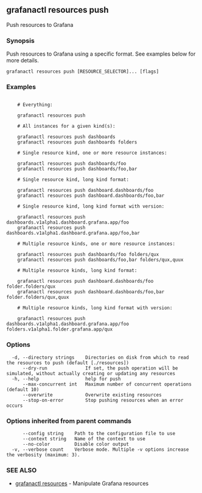 ## grafanactl resources push

Push resources to Grafana

### Synopsis

Push resources to Grafana using a specific format. See examples below for more details.

```
grafanactl resources push [RESOURCE_SELECTOR]... [flags]
```

### Examples

```

	# Everything:

	grafanactl resources push

	# All instances for a given kind(s):

	grafanactl resources push dashboards
	grafanactl resources push dashboards folders

	# Single resource kind, one or more resource instances:

	grafanactl resources push dashboards/foo
	grafanactl resources push dashboards/foo,bar

	# Single resource kind, long kind format:

	grafanactl resources push dashboard.dashboards/foo
	grafanactl resources push dashboard.dashboards/foo,bar

	# Single resource kind, long kind format with version:

	grafanactl resources push dashboards.v1alpha1.dashboard.grafana.app/foo
	grafanactl resources push dashboards.v1alpha1.dashboard.grafana.app/foo,bar

	# Multiple resource kinds, one or more resource instances:

	grafanactl resources push dashboards/foo folders/qux
	grafanactl resources push dashboards/foo,bar folders/qux,quux

	# Multiple resource kinds, long kind format:

	grafanactl resources push dashboard.dashboards/foo folder.folders/qux
	grafanactl resources push dashboard.dashboards/foo,bar folder.folders/qux,quux

	# Multiple resource kinds, long kind format with version:

	grafanactl resources push dashboards.v1alpha1.dashboard.grafana.app/foo folders.v1alpha1.folder.grafana.app/qux
```

### Options

```
  -d, --directory strings    Directories on disk from which to read the resources to push (default [./resources])
      --dry-run              If set, the push operation will be simulated, without actually creating or updating any resources
  -h, --help                 help for push
      --max-concurrent int   Maximum number of concurrent operations (default 10)
      --overwrite            Overwrite existing resources
      --stop-on-error        Stop pushing resources when an error occurs
```

### Options inherited from parent commands

```
      --config string    Path to the configuration file to use
      --context string   Name of the context to use
      --no-color         Disable color output
  -v, --verbose count    Verbose mode. Multiple -v options increase the verbosity (maximum: 3).
```

### SEE ALSO

* [grafanactl resources](grafanactl_resources.md)	 - Manipulate Grafana resources

